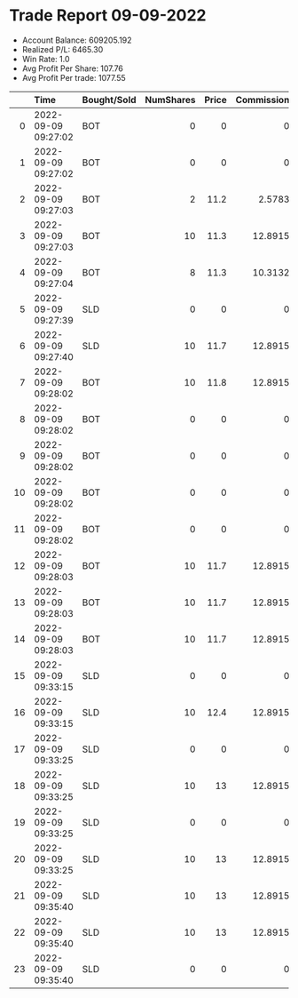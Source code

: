 # Trade Report 09-09-2022
- Account Balance: 609205.192
- Realized P/L: 6465.30
- Win Rate: 1.0
- Avg Profit Per Share: 107.76
- Avg Profit Per trade: 1077.55

|    | Time                | Bought/Sold   |   NumShares |   Price |   Commission |   RealizedPL | Name                  |
|---:|:--------------------|:--------------|------------:|--------:|-------------:|-------------:|:----------------------|
|  0 | 2022-09-09 09:27:02 | BOT           |           0 |     0   |       0      |        0     | Long Pointer 001 DB   |
|  1 | 2022-09-09 09:27:02 | BOT           |           0 |     0   |       0      |        0     | Long Pointer 003 DB   |
|  2 | 2022-09-09 09:27:03 | BOT           |           2 |    11.2 |       2.5783 |        0     | Shares of SPX 4050.0C |
|  3 | 2022-09-09 09:27:03 | BOT           |          10 |    11.3 |      12.8915 |        0     | Shares of SPX 4050.0C |
|  4 | 2022-09-09 09:27:04 | BOT           |           8 |    11.3 |      10.3132 |        0     | Shares of SPX 4050.0C |
|  5 | 2022-09-09 09:27:39 | SLD           |           0 |     0   |       0      |        0     | Long Pointer 003 DB   |
|  6 | 2022-09-09 09:27:40 | SLD           |          10 |    11.7 |      12.8915 |      384.217 | Shares of SPX 4050.0C |
|  7 | 2022-09-09 09:28:02 | BOT           |          10 |    11.8 |      12.8915 |        0     | Shares of SPX 4050.0C |
|  8 | 2022-09-09 09:28:02 | BOT           |           0 |     0   |       0      |        0     | Long Pointer 003 DB   |
|  9 | 2022-09-09 09:28:02 | BOT           |           0 |     0   |       0      |        0     | Long Pointer 002 DB   |
| 10 | 2022-09-09 09:28:02 | BOT           |           0 |     0   |       0      |        0     | Long Pointer 009 DB   |
| 11 | 2022-09-09 09:28:02 | BOT           |           0 |     0   |       0      |        0     | Long Pointer 001 DB   |
| 12 | 2022-09-09 09:28:03 | BOT           |          10 |    11.7 |      12.8915 |        0     | Shares of SPX 4050.0C |
| 13 | 2022-09-09 09:28:03 | BOT           |          10 |    11.7 |      12.8915 |        0     | Shares of SPX 4050.0C |
| 14 | 2022-09-09 09:28:03 | BOT           |          10 |    11.7 |      12.8915 |        0     | Shares of SPX 4050.0C |
| 15 | 2022-09-09 09:33:15 | SLD           |           0 |     0   |       0      |        0     | Long Pointer 003 DB   |
| 16 | 2022-09-09 09:33:15 | SLD           |          10 |    12.4 |      12.8915 |      736.217 | Shares of SPX 4050.0C |
| 17 | 2022-09-09 09:33:25 | SLD           |           0 |     0   |       0      |        0     | Long Pointer 009 DB   |
| 18 | 2022-09-09 09:33:25 | SLD           |          10 |    13   |      12.8915 |     1336.22  | Shares of SPX 4050.0C |
| 19 | 2022-09-09 09:33:25 | SLD           |           0 |     0   |       0      |        0     | Long Pointer 002 DB   |
| 20 | 2022-09-09 09:33:25 | SLD           |          10 |    13   |      12.8915 |     1336.22  | Shares of SPX 4050.0C |
| 21 | 2022-09-09 09:35:40 | SLD           |          10 |    13   |      12.8915 |     1336.22  | Shares of SPX 4050.0C |
| 22 | 2022-09-09 09:35:40 | SLD           |          10 |    13   |      12.8915 |     1336.22  | Shares of SPX 4050.0C |
| 23 | 2022-09-09 09:35:40 | SLD           |           0 |     0   |       0      |        0     | Long Pointer 001 DB   |
